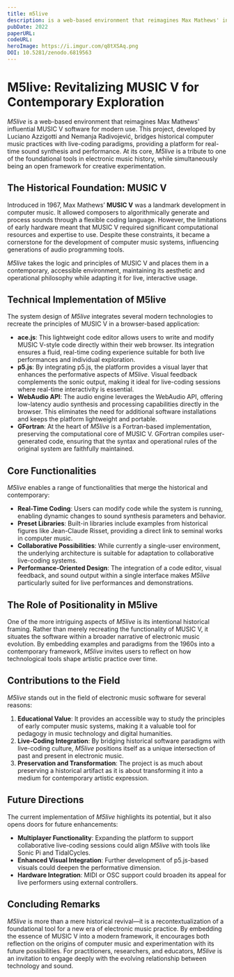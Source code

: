 ```yaml
---
title: m5live
description: is a web-based environment that reimagines Max Mathews' influential MUSIC V software for modern use
pubDate: 2022
paperURL:
codeURL:
heroImage: https://i.imgur.com/q8tXSAq.png
DOI: 10.5281/zenodo.6819563
---
```


# M5live: Revitalizing MUSIC V for Contemporary Exploration

_M5live_ is a web-based environment that reimagines Max Mathews' influential MUSIC V software for modern use. This project, developed by Luciano Azzigotti and Nemanja Radivojević, bridges historical computer music practices with live-coding paradigms, providing a platform for real-time sound synthesis and performance. At its core, _M5live_ is a tribute to one of the foundational tools in electronic music history, while simultaneously being an open framework for creative experimentation.

## The Historical Foundation: MUSIC V

Introduced in 1967, Max Mathews’ **MUSIC V** was a landmark development in computer music. It allowed composers to algorithmically generate and process sounds through a flexible coding language. However, the limitations of early hardware meant that MUSIC V required significant computational resources and expertise to use. Despite these constraints, it became a cornerstone for the development of computer music systems, influencing generations of audio programming tools.

_M5live_ takes the logic and principles of MUSIC V and places them in a contemporary, accessible environment, maintaining its aesthetic and operational philosophy while adapting it for live, interactive usage.

## Technical Implementation of M5live

The system design of _M5live_ integrates several modern technologies to recreate the principles of MUSIC V in a browser-based application:

- **ace.js**: This lightweight code editor allows users to write and modify MUSIC V-style code directly within their web browser. Its integration ensures a fluid, real-time coding experience suitable for both live performances and individual exploration.
- **p5.js**: By integrating p5.js, the platform provides a visual layer that enhances the performative aspects of _M5live_. Visual feedback complements the sonic output, making it ideal for live-coding sessions where real-time interactivity is essential.
- **WebAudio API**: The audio engine leverages the WebAudio API, offering low-latency audio synthesis and processing capabilities directly in the browser. This eliminates the need for additional software installations and keeps the platform lightweight and portable.
- **GFortran**: At the heart of _M5live_ is a Fortran-based implementation, preserving the computational core of MUSIC V. GFortran compiles user-generated code, ensuring that the syntax and operational rules of the original system are faithfully maintained.

## Core Functionalities

_M5live_ enables a range of functionalities that merge the historical and contemporary:

- **Real-Time Coding**: Users can modify code while the system is running, enabling dynamic changes to sound synthesis parameters and behavior.
- **Preset Libraries**: Built-in libraries include examples from historical figures like Jean-Claude Risset, providing a direct link to seminal works in computer music.
- **Collaborative Possibilities**: While currently a single-user environment, the underlying architecture is suitable for adaptation to collaborative live-coding systems.
- **Performance-Oriented Design**: The integration of a code editor, visual feedback, and sound output within a single interface makes _M5live_ particularly suited for live performances and demonstrations.

## The Role of Positionality in M5live

One of the more intriguing aspects of _M5live_ is its intentional historical framing. Rather than merely recreating the functionality of MUSIC V, it situates the software within a broader narrative of electronic music evolution. By embedding examples and paradigms from the 1960s into a contemporary framework, _M5live_ invites users to reflect on how technological tools shape artistic practice over time.

## Contributions to the Field

_M5live_ stands out in the field of electronic music software for several reasons:

1. **Educational Value**: It provides an accessible way to study the principles of early computer music systems, making it a valuable tool for pedagogy in music technology and digital humanities.
2. **Live-Coding Integration**: By bridging historical software paradigms with live-coding culture, _M5live_ positions itself as a unique intersection of past and present in electronic music.
3. **Preservation and Transformation**: The project is as much about preserving a historical artifact as it is about transforming it into a medium for contemporary artistic expression.

## Future Directions

The current implementation of _M5live_ highlights its potential, but it also opens doors for future enhancements:

- **Multiplayer Functionality**: Expanding the platform to support collaborative live-coding sessions could align _M5live_ with tools like Sonic Pi and TidalCycles.
- **Enhanced Visual Integration**: Further development of p5.js-based visuals could deepen the performative dimension.
- **Hardware Integration**: MIDI or OSC support could broaden its appeal for live performers using external controllers.

## Concluding Remarks

_M5live_ is more than a mere historical revival—it is a recontextualization of a foundational tool for a new era of electronic music practice. By embedding the essence of MUSIC V into a modern framework, it encourages both reflection on the origins of computer music and experimentation with its future possibilities. For practitioners, researchers, and educators, _M5live_ is an invitation to engage deeply with the evolving relationship between technology and sound.
